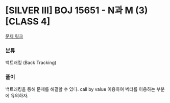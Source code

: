 # [SILVER III] BOJ 15651 - N과 M (3) [CLASS 4]

[문제 링크](https://boj.kr/15651)

### 분류

백트래킹 (Back Tracking)

### 풀이

백트래킹을 통해 문제를 해결할 수 있다. call by value 이용하여 벡터를 이용하는 부분에 유의하자.